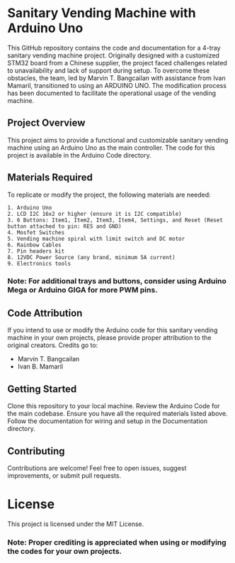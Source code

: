 # Sanitary Vending Machine with Arduino Uno
This GitHub repository contains the code and documentation for a 4-tray sanitary vending machine project. Originally designed with a customized STM32 board from a Chinese supplier, the project faced challenges related to unavailability and lack of support during setup. To overcome these obstacles, the team, led by Marvin T. Bangcailan with assistance from Ivan Mamaril, transitioned to using an ARDUINO UNO. The modification process has been documented to facilitate the operational usage of the vending machine.

## Project Overview
This project aims to provide a functional and customizable sanitary vending machine using an Arduino Uno as the main controller. The code for this project is available in the Arduino Code directory.

## Materials Required
To replicate or modify the project, the following materials are needed:
```
1. Arduino Uno
2. LCD I2C 16x2 or higher (ensure it is I2C compatible)
3. 6 Buttons: Item1, Item2, Item3, Item4, Settings, and Reset (Reset button attached to pin: RES and GND)
4. Mosfet Switches
5. Vending machine spiral with limit switch and DC motor
6. Rainbow Cables
7. Pin headers kit
8. 12VDC Power Source (any brand, minimum 5A current)
9. Electronics tools
```
### Note: For additional trays and buttons, consider using Arduino Mega or Arduino GIGA for more PWM pins.

## Code Attribution
If you intend to use or modify the Arduino code for this sanitary vending machine in your own projects, please provide proper attribution to the original creators. Credits go to:

- Marvin T. Bangcailan
- Ivan B. Mamaril

## Getting Started
Clone this repository to your local machine.
Review the Arduino Code for the main codebase.
Ensure you have all the required materials listed above.
Follow the documentation for wiring and setup in the Documentation directory.

## Contributing
Contributions are welcome! Feel free to open issues, suggest improvements, or submit pull requests.

# License
This project is licensed under the MIT License.

### Note: Proper crediting is appreciated when using or modifying the codes for your own projects.

